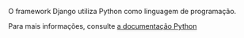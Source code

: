 O framework Django utiliza Python como linguagem de programação.

Para mais informações, consulte [a documentação Python](https://docs.python.org/3.7/)